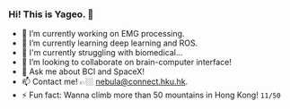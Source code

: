 ### Hi! This is Yageo. 👋

<!--
**Yazhou-Z/Yazhou-Z** is a ✨ _special_ ✨ repository because its `README.md` (this file) appears on your GitHub profile.
-->

- 🦾 I’m currently working on EMG processing.
- 🌱 I’m currently learning deep learning and ROS.
- 🍂 I'm currently struggling with biomedical...
- 👯 I’m looking to collaborate on brain-computer interface!
- 💬 Ask me about BCI and SpaceX!
- 📫 Contact me! 👉🏼 nebula@connect.hku.hk.
- ⚡ Fun fact: Wanna climb more than 50 mountains in Hong Kong!  `11/50`
  <!--
- 😄 Pronouns: ...
- 🤔 I’m looking for help with ...>
